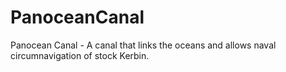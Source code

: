 # PanoceanCanal
Panocean Canal - A canal that links the oceans and allows naval circumnavigation of stock Kerbin.
